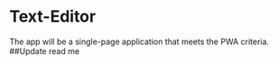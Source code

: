 # Text-Editor
The app will be a single-page application that meets the PWA criteria. 
##Update read me